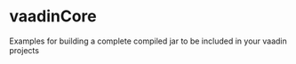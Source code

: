 vaadinCore
==========

Examples for building a complete compiled jar to be included in your vaadin projects
